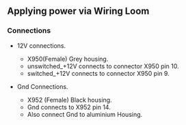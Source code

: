 ## Applying power via Wiring Loom

### Connections

- 12V connections.
  - X950(Female)  Grey housing.
  - unswitched_+12V connects to connector X950 pin 10.
  - switched_+12V connects to connector X950 pin 9.

- Gnd Connections.
  - X952 (Female) Black housing.
  - Gnd connects to X952 pin 14.
  - Also connect Gnd to aluminium Housing.

